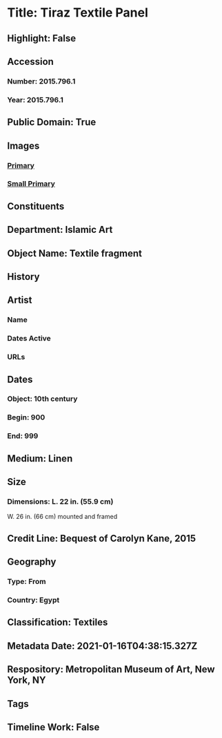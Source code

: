 # Title: Tiraz Textile Panel
## Highlight: False
## Accession
### Number: 2015.796.1
### Year: 2015.796.1
## Public Domain: True
## Images
### [Primary](https://images.metmuseum.org/CRDImages/is/original/DP-13343-032.jpg)
### [Small Primary](https://images.metmuseum.org/CRDImages/is/web-large/DP-13343-032.jpg)
## Constituents
## Department: Islamic Art
## Object Name: Textile fragment
## History
## Artist
### Name
### Dates Active
### URLs
## Dates
### Object: 10th century
### Begin: 900
### End: 999
## Medium: Linen
## Size
### Dimensions: L. 22 in. (55.9 cm)
W. 26 in. (66 cm)
mounted and framed
## Credit Line: Bequest of Carolyn Kane, 2015
## Geography
### Type: From
### Country: Egypt
## Classification: Textiles
## Metadata Date: 2021-01-16T04:38:15.327Z
## Respository: Metropolitan Museum of Art, New York, NY
## Tags
## Timeline Work: False
